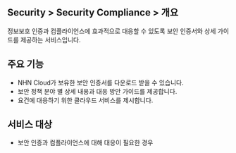 ## Security > Security Compliance > 개요

정보보호 인증과 컴플라이언스에 효과적으로 대응할 수 있도록 보안 인증서와 상세 가이드를 제공하는 서비스입니다.

## 주요 기능

* NHN Cloud가 보유한 보안 인증서를 다운로드 받을 수 있습니다.
* 보안 정책 분야 별 상세 내용과 대응 방안 가이드를 제공합니다.
* 요건에 대응하기 위한 클라우드 서비스를 제시합니다.

## 서비스 대상

* 보안 인증과 컴플라이언스에 대해 대응이 필요한 경우
